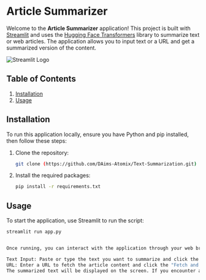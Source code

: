 # Article Summarizer

Welcome to the **Article Summarizer** application! This project is built with [Streamlit](https://streamlit.io) and uses the [Hugging Face Transformers](https://huggingface.co/transformers/) library to summarize text or web articles. The application allows you to input text or a URL and get a summarized version of the content.

![Streamlit Logo](https://streamlit.io/images/brand/streamlit-mark-color.png)

## Table of Contents
1. [Installation](#installation)
2. [Usage](#usage)

## Installation

To run this application locally, ensure you have Python and pip installed, then follow these steps:

1. Clone the repository:
   ```bash
   git clone (https://github.com/DAims-Atomix/Text-Summarization.git)
   
2. Install the required packages:
   ```bash
   pip install -r requirements.txt

## Usage
To start the application, use Streamlit to run the script:

  ```bash
  streamlit run app.py


Once running, you can interact with the application through your web browser. You have two options for summarizing content:

Text Input: Paste or type the text you want to summarize and click the "Summarize" button.
URL: Enter a URL to fetch the article content and click the "Fetch and Summarize" button.
The summarized text will be displayed on the screen. If you encounter any errors, check your inputs and try again.


